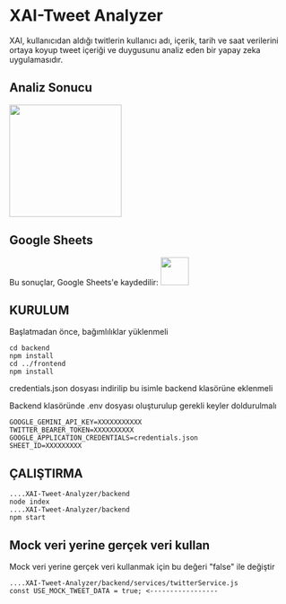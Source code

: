 # XAI-Tweet Analyzer

XAI, kullanıcıdan aldığı twitlerin kullanıcı adı, içerik, tarih ve saat verilerini ortaya koyup tweet içeriği ve duygusunu analiz eden bir yapay zeka uygulamasıdır.
## Analiz Sonucu
<img src="https://github.com/user-attachments/assets/55ffcacf-487b-4e13-8e0e-603a81768d15" height="200">


## Google Sheets
Bu sonuçlar, Google Sheets'e kaydedilir:
<img src="https://github.com/user-attachments/assets/f63201d7-5d5c-4e3e-bc87-68cd36671b8a" height="50">


## KURULUM
Başlatmadan önce, bağımlılıklar yüklenmeli
```
cd backend
npm install
cd ../frontend
npm install
```

credentials.json dosyası indirilip bu isimle backend klasörüne eklenmeli

Backend klasöründe .env dosyası oluşturulup gerekli keyler doldurulmalı
```
GOOGLE_GEMINI_API_KEY=XXXXXXXXXXX
TWITTER_BEARER_TOKEN=XXXXXXXXXX
GOOGLE_APPLICATION_CREDENTIALS=credentials.json
SHEET_ID=XXXXXXXXX
```

## ÇALIŞTIRMA
```
....XAI-Tweet-Analyzer/backend
node index
....XAI-Tweet-Analyzer/backend
npm start
```


## Mock veri yerine gerçek veri kullan
Mock veri yerine gerçek veri kullanmak için bu değeri "false" ile değiştir

```
....XAI-Tweet-Analyzer/backend/services/twitterService.js
const USE_MOCK_TWEET_DATA = true; <-----------------
```
